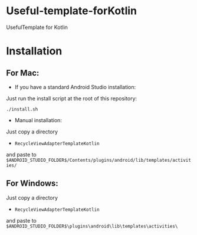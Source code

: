 # Useful-template-forKotlin
UsefulTemplate for Kotlin

# Installation

## For Mac:

- If you have a standard Android Studio installation:

Just run the install script at the root of this repository:

```
./install.sh
```

- Manual installation:

Just copy a directory
- `RecycleViewAdapterTemplateKotlin`

and paste to `$ANDROID_STUDIO_FOLDER$/Contents/plugins/android/lib/templates/activities/`

## For Windows:

Just copy a directory
- `RecycleViewAdapterTemplateKotlin`

and paste to  `$ANDROID_STUDIO_FOLDER$\plugins\android\lib\templates\activities\`
